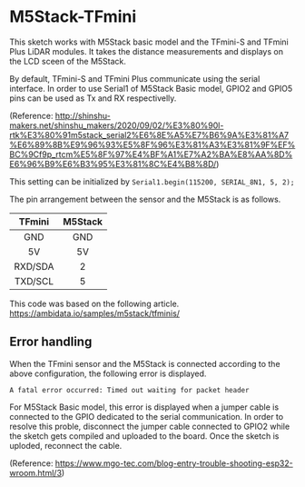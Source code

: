 # M5Stack-TFmini

This sketch works with M5Stack basic model and the TFmini-S and TFmini Plus LiDAR modules.
It takes the distance measurements and displays on the LCD sceen of the M5Stack.

By default, TFmini-S and TFmini Plus communicate using the serial interface.
In order to use Serial1 of M5Stack Basic model, GPIO2 and GPIO5 pins can be used as Tx and RX respectivelly. 

(Reference: http://shinshu-makers.net/shinshu_makers/2020/09/02/%E3%80%90l-rtk%E3%80%91m5stack_serial2%E6%8E%A5%E7%B6%9A%E3%81%A7%E6%89%8B%E9%96%93%E5%8F%96%E3%81%A3%E3%81%9F%EF%BC%9Cf9p_rtcm%E5%8F%97%E4%BF%A1%E7%A2%BA%E8%AA%8D%E6%96%B9%E6%B3%95%E3%81%8C%E4%B8%8D/)

This setting can be initialized by 
```Serial1.begin(115200, SERIAL_8N1, 5, 2);```

The pin arrangement between the sensor and the M5Stack is as follows. 

| TFmini | M5Stack |
| :---: | :---: |
| GND  | GND |
| 5V  | 5V |
| RXD/SDA | 2 |
| TXD/SCL  | 5 |

This code was based on the following article. 
https://ambidata.io/samples/m5stack/tfminis/

## Error handling ##

When the TFmini sensor and the M5Stack is connected according to the above configuration, the following error is displayed. 

```A fatal error occurred: Timed out waiting for packet header```

For M5Stack Basic model, this error is displayed when a jumper cable is connected to the GPIO dedicated to the serial communication.
In order to resolve this proble, disconnect the jumper cable connected to GPIO2 while the sketch gets compiled and uploaded to the board.
Once the sketch is uploded, reconnect the cable. 

(Reference: https://www.mgo-tec.com/blog-entry-trouble-shooting-esp32-wroom.html/3)
